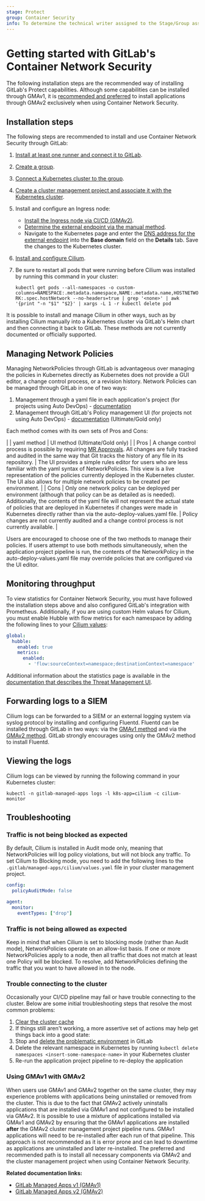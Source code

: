 ```yaml
---
stage: Protect
group: Container Security
info: To determine the technical writer assigned to the Stage/Group associated with this page, see https://about.gitlab.com/handbook/engineering/ux/technical-writing/#designated-technical-writers
---
```


# Getting started with GitLab's Container Network Security

The following installation steps are the recommended way of installing GitLab's Protect capabilities.  Although some capabilities can be installed through GMAv1, it is [recommended and preferred](#using-gmav1-with-gmav2) to install applications through GMAv2 exclusively when using Container Network Security.

## Installation steps

The following steps are recommended to install and use Container Network Security through GitLab:

1. [Install at least one runner and connect it to GitLab](https://docs.gitlab.com/runner/).
1. [Create a group](../../../../group/#create-a-new-group).
1. [Connect a Kubernetes cluster to the group](../../add_remove_clusters.md).
1. [Create a cluster management project and associate it with the Kubernetes cluster](../../../../clusters/management_project.md).

1. Install and configure an Ingress node:

   - [Install the Ingress node via CI/CD (GMAv2)](../../../../clusters/applications.md#install-ingress-using-gitlab-cicd).
   - [Determine the external endpoint via the manual method](../../../../clusters/applications.md#determining-the-external-endpoint-manually).
   - Navigate to the Kubernetes page and enter the [DNS address for the external endpoint](../../index.md#base-domain)
     into the **Base domain** field on the **Details** tab. Save the changes to the Kubernetes
     cluster.

1. [Install and configure Cilium](../../../../clusters/applications.md#install-cilium-using-gitlab-cicd).
1. Be sure to restart all pods that were running before Cilium was installed by running this command
   in your cluster:

   `kubectl get pods --all-namespaces -o custom-columns=NAMESPACE:.metadata.namespace,NAME:.metadata.name,HOSTNETWORK:.spec.hostNetwork --no-headers=true | grep '<none>' | awk '{print "-n "$1" "$2}' | xargs -L 1 -r kubectl delete pod`

It is possible to install and manage Cilium in other ways, such as by installing Cilium manually into a Kubernetes cluster via GitLab's Helm chart and then connecting it back to GitLab. These methods are not currently documented or officially supported.

## Managing Network Policies

Managing NetworkPolicies through GitLab is advantageous over managing the policies in Kubernetes directly as Kubernetes does not provide a GUI editor, a change control process, or a revision history. Network Policies can be managed through GitLab in one of two ways:

1. Management through a yaml file in each application's project (for projects using Auto DevOps) - [documentation](https://docs.gitlab.com/ee/topics/autodevops/stages.html#network-policy)
1. Management through GitLab's Policy management UI (for projects not using Auto DevOps) - [documentation](https://docs.gitlab.com/ee/user/application_security/threat_monitoring/#container-network-policy-management) (Ultimate/Gold only)

Each method comes with its own sets of Pros and Cons:

| | yaml method | UI method (Ultimate/Gold only) |
| Pros | A change control process is possible by requiring [MR Approvals](../../../merge_requests/merge_request_approvals.md). All changes are fully tracked and audited in the same way that Git tracks the history of any file in its repository. | The UI provides a simple rules editor for users who are less familiar with the yaml syntax of NetworkPolicies. This view is a live representation of the policies currently deployed in the Kubernetes cluster. The UI also allows for multiple network policies to be created per environment. |
| Cons | Only one network policy can be deployed per environment (although that policy can be as detailed as is needed).  Additionally, the contents of the yaml file will not represent the actual state of policies that are deployed in Kubernetes if changes were made in Kubernetes directly rather than via the auto-deploy-values.yaml file. | Policy changes are not currently audited and a change control process is not currently available. |

Users are encouraged to choose one of the two methods to manage their policies. If users attempt to use both methods simultaneously, when the application project pipeline is run, the contents of the NetworkPolicy in the auto-deploy-values.yaml file may override policies that are configured via the UI editor.

## Monitoring throughput

To view statistics for Container Network Security, you must have followed the installation steps above and also configured GitLab's integration with Prometheus. Additionally, if you are using custom Helm values for Cilium, you must enable Hubble with flow metrics for each namespace by adding the following lines to
your [Cilium values](../../../../clusters/applications.md#install-cilium-using-gitlab-cicd):

```yaml
global:
  hubble:
    enabled: true
    metrics:
      enabled:
        - 'flow:sourceContext=namespace;destinationContext=namespace'
```

Additional information about the statistics page is available in the [documentation that describes the Threat Management UI](../../../../application_security/threat_monitoring/index.md#container-network-policy).

## Forwarding logs to a SIEM

Cilium logs can be forwarded to a SIEM or an external logging system via syslog protocol by installing and configuring Fluentd. Fluentd can be installed through GitLab in two ways: via the [GMAv1 method](../../../../clusters/applications.md#fluentd) and via the [GMAv2 method](../../../../clusters/applications.md#install-fluentd-using-gitlab-cicd). GitLab strongly encourages using only the GMAv2 method to install Fluentd.

## Viewing the logs

Cilium logs can be viewed by running the following command in your Kubernetes cluster:

```
kubectl -n gitlab-managed-apps logs -l k8s-app=cilium -c cilium-monitor
```

## Troubleshooting

### Traffic is not being blocked as expected

By default, Cilium is installed in Audit mode only, meaning that NetworkPolicies will log policy violations, but will not block any traffic. To set Cilium to Blocking mode, you need to add the following lines to the `.gitlab/managed-apps/cilium/values.yaml` file in your cluster management project.

```yaml
config:
  policyAuditMode: false

agent:
  monitor:
    eventTypes: ["drop"]
```

### Traffic is not being allowed as expected

Keep in mind that when Cilium is set to blocking mode (rather than Audit mode), NetworkPolicies operate on an allow-list basis. If one or more NetworkPolicies apply to a node, then all traffic that does not match at least one Policy will be blocked. To resolve, add NetworkPolicies defining the traffic that you want to have allowed in to the node.

### Trouble connecting to the cluster

Occasionally your CI/CD pipeline may fail or have trouble connecting to the cluster.  Below are some initial troubleshooting steps that resolve the most common problems:

1. [Clear the cluster cache](../../index.md#clearing-the-cluster-cache)
1. If things still aren't working, a more assertive set of actions may help get things back into a good state:
  1. Stop and [delete the problematic environment](https://docs.gitlab.com/ee/ci/environments/#delete-environments-through-the-ui) in GitLab
  1. Delete the relevant namespace in Kubernetes by running `kubectl delete namespaces <insert-some-namespace-name>` in your Kubernetes cluster
  1. Re-run the application project pipeline to re-deploy the application

### Using GMAv1 with GMAv2

When users use GMAv1 and GMAv2 together on the same cluster, they may experience problems with applications being uninstalled or removed from the cluster.  This is due to the fact that GMAv2 actively uninstalls applications that are installed via GMAv1 and not configured to be installed via GMAv2. It is possible to use a mixture of applications installed via GMAv1 and GMAv2 by ensuring that the GMAv1 applications are installed **after** the GMAv2 cluster management project pipeline runs.  GMAv1 applications will need to be re-installed after each run of that pipeline.  This approach is not recommended as it is error prone and can lead to downtime as applications are uninstalled and later re-installed.  The preferred and recommended path is to install all necessary components via GMAv2 and the cluster management project when using Container Network Security.

**Related documentation links:**

- [GitLab Managed Apps v1 (GMAv1)](https://docs.gitlab.com/ee/user/clusters/applications.html#install-with-one-click)
- [GitLab Managed Apps v2 (GMAv2)](https://docs.gitlab.com/ee/user/clusters/management_project.html)